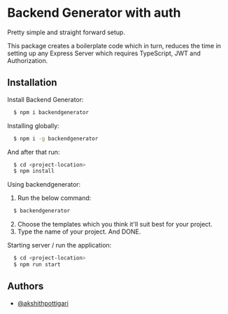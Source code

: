 # Backend Generator with auth


Pretty simple and straight forward setup.

This package creates a boilerplate code which in turn, reduces the time in setting up any Express Server which requires TypeScript, JWT and Authorization.
## Installation

Install Backend Generator:

```bash
  $ npm i backendgenerator
```

Installing globally:
```bash
  $ npm i -g backendgenerator
```

And after that run:

```bash
  $ cd <project-location>
  $ npm install
```

Using backendgenerator:

1. Run the below command:
```bash
  $ backendgenerator
```

2. Choose the templates which you think it'll suit best for your project.
3. Type the name of your project. And DONE.



Starting server / run the application:
```bash
  $ cd <project-location>
  $ npm run start
```
    
## Authors

- [@akshithpottigari](https://www.github.com/akshithpottigari)

